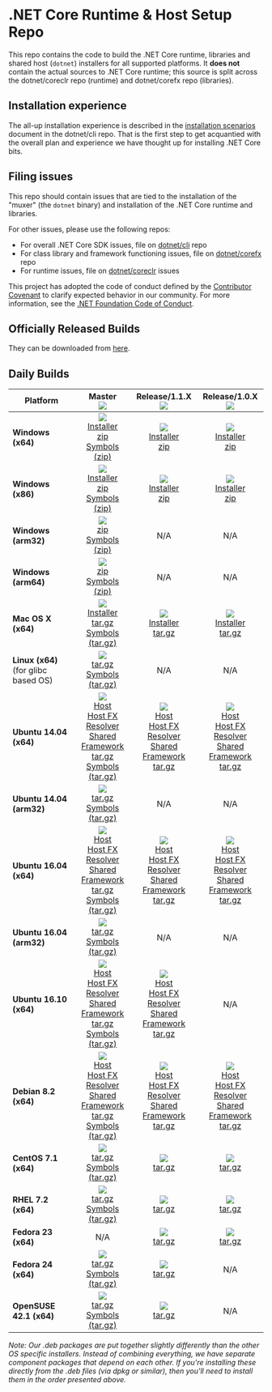 .NET Core Runtime & Host Setup Repo
===================================

This repo contains the code to build the .NET Core runtime, libraries and shared host (`dotnet`) installers for 
all supported platforms. It **does not** contain the actual sources to .NET Core runtime; this source is split across 
the dotnet/coreclr repo (runtime) and dotnet/corefx repo (libraries). 

## Installation experience
The all-up installation experience is described in the [installation scenarios](https://github.com/dotnet/cli/blob/rel/1.0.0/Documentation/cli-installation-scenarios.md) 
document in the dotnet/cli repo. That is the first step to get acquantied with the overall plan and experience we have
thought up for installing .NET Core bits. 

## Filing issues
This repo should contain issues that are tied to the installation of the "muxer" (the `dotnet` binary) and installation 
of the .NET Core runtime and libraries. 

For other issues, please use the following repos:

- For overall .NET Core SDK issues, file on [dotnet/cli](https://github.com/dotnet/cli) repo
- For class library and framework functioning issues, file on [dotnet/corefx](https://github.com/dotnet/corefx) repo
- For runtime issues, file on [dotnet/coreclr](https://github.com/dotnet/coreclr) issues

This project has adopted the code of conduct defined by the [Contributor Covenant](http://contributor-covenant.org/) to clarify expected behavior in our community. For more information, see the [.NET Foundation Code of Conduct](http://www.dotnetfoundation.org/code-of-conduct).

Officially Released Builds
--------------------------

They can be downloaded from [here](https://www.microsoft.com/net/download#core).

Daily Builds
------------

|   Platform   |   Master<br>[![][build-badge-master]][build-master]   |   Release/1.1.X<br>[![][build-badge-1.X.X]][build-1.X.X]   |   Release/1.0.X<br>[![][build-badge-1.0.X]][build-1.0.X]   |
|---------|:----------:|:----------:|:----------:|
|   **Windows (x64)**    |   [![][win-x64-badge-master]][win-x64-version-master]<br>[Installer][win-x64-installer-master]<br>[zip][win-x64-zip-master]<br>[Symbols (zip)][win-x64-symbols-zip-master]   |   [![][win-x64-badge-1.1.X]][win-x64-version-1.1.X]<br>[Installer][win-x64-installer-1.1.X]<br>[zip][win-x64-zip-1.1.X]   |   [![][win-x64-badge-preview]][win-x64-version-preview]<br>[Installer][win-x64-installer-preview]<br>[zip][win-x64-zip-preview]   |
|   **Windows (x86)**    |   [![][win-x86-badge-master]][win-x86-version-master]<br>[Installer][win-x86-installer-master]<br>[zip][win-x86-zip-master]<br>[Symbols (zip)][win-x86-symbols-zip-master]   |   [![][win-x86-badge-1.1.X]][win-x86-version-1.1.X]<br>[Installer][win-x86-installer-1.1.X]<br>[zip][win-x86-zip-1.1.X]   |   [![][win-x86-badge-preview]][win-x86-version-preview]<br>[Installer][win-x86-installer-preview]<br>[zip][win-x86-zip-preview]   |
|   **Windows (arm32)**  |   [![][win-arm-badge-master]][win-arm-version-master]<br>[zip][win-arm-zip-master]<br>[Symbols (zip)][win-arm-symbols-zip-master]   |   N/A   |   N/A   |
|   **Windows (arm64)**  |   [![][win-arm64-badge-master]][win-arm64-version-master]<br>[zip][win-arm64-zip-master]<br>[Symbols (zip)][win-arm64-symbols-zip-master]   |   N/A   |   N/A   |
|   **Mac OS X (x64)**       |   [![][osx-badge-master]][osx-version-master]<br>[Installer][osx-installer-master]<br>[tar.gz][osx-targz-master]<br>[Symbols (tar.gz)][osx-symbols-targz-master]   |   [![][osx-badge-1.1.X]][osx-version-1.1.X]<br>[Installer][osx-installer-1.1.X]<br>[tar.gz][osx-targz-1.1.X]   |   [![][osx-badge-preview]][osx-version-preview]<br>[Installer][osx-installer-preview]<br>[tar.gz][osx-targz-preview]   |
|   **Linux (x64)** (for glibc based OS)  |   [![][linux-x64-badge-master]][linux-x64-version-master]<br>[tar.gz][linux-x64-targz-master]<br>[Symbols (tar.gz)][linux-x64-symbols-targz-master]   |   N/A   |   N/A   |
|   **Ubuntu 14.04 (x64)**   |   [![][ubuntu-14.04-badge-master]][ubuntu-14.04-version-master]<br>[Host][ubuntu-14.04-host-master]<br>[Host FX Resolver][ubuntu-14.04-hostfxr-master]<br>[Shared Framework][ubuntu-14.04-sharedfx-master]<br>[tar.gz][ubuntu-14.04-targz-master]<br>[Symbols (tar.gz)][ubuntu-14.04-symbols-targz-master]   |   [![][ubuntu-14.04-badge-1.1.X]][ubuntu-14.04-version-1.1.X]<br>[Host][ubuntu-14.04-host-1.1.X]<br>[Host FX Resolver][ubuntu-14.04-hostfxr-1.1.X]<br>[Shared Framework][ubuntu-14.04-sharedfx-1.1.X]<br>[tar.gz][ubuntu-14.04-targz-1.1.X]   |   [![][ubuntu-14.04-badge-preview]][ubuntu-14.04-version-preview]<br>[Host][ubuntu-14.04-host-preview]<br>[Host FX Resolver][ubuntu-14.04-hostfxr-preview]<br>[Shared Framework][ubuntu-14.04-sharedfx-preview]<br>[tar.gz][ubuntu-14.04-targz-preview]   |
|   **Ubuntu 14.04 (arm32)**   |   [![][ubuntu-14.04-arm-badge-master]][ubuntu-14.04-arm-version-master]<br>[tar.gz][ubuntu-14.04-arm-targz-master]<br>[Symbols (tar.gz)][ubuntu-14.04-arm-symbols-targz-master]   |   N/A   |   N/A   |
|   **Ubuntu 16.04 (x64)**   |   [![][ubuntu-16.04-badge-master]][ubuntu-16.04-version-master]<br>[Host][ubuntu-16.04-host-master]<br>[Host FX Resolver][ubuntu-16.04-hostfxr-master]<br>[Shared Framework][ubuntu-16.04-sharedfx-master]<br>[tar.gz][ubuntu-16.04-targz-master]<br>[Symbols (tar.gz)][ubuntu-16.04-symbols-targz-master]   |   [![][ubuntu-16.04-badge-1.1.X]][ubuntu-16.04-version-1.1.X]<br>[Host][ubuntu-16.04-host-1.1.X]<br>[Host FX Resolver][ubuntu-16.04-hostfxr-1.1.X]<br>[Shared Framework][ubuntu-16.04-sharedfx-1.1.X]<br>[tar.gz][ubuntu-16.04-targz-1.1.X]   |   [![][ubuntu-16.04-badge-preview]][ubuntu-16.04-version-preview]<br>[Host][ubuntu-16.04-host-preview]<br>[Host FX Resolver][ubuntu-16.04-hostfxr-preview]<br>[Shared Framework][ubuntu-16.04-sharedfx-preview]<br>[tar.gz][ubuntu-16.04-targz-preview]   |
|   **Ubuntu 16.04 (arm32)**   |   [![][ubuntu-16.04-arm-badge-master]][ubuntu-16.04-arm-version-master]<br>[tar.gz][ubuntu-16.04-arm-targz-master]<br>[Symbols (tar.gz)][ubuntu-16.04-arm-symbols-targz-master]   |   N/A   |   N/A   |
|   **Ubuntu 16.10 (x64)**   |   [![][ubuntu-16.10-badge-master]][ubuntu-16.10-version-master]<br>[Host][ubuntu-16.10-host-master]<br>[Host FX Resolver][ubuntu-16.10-hostfxr-master]<br>[Shared Framework][ubuntu-16.10-sharedfx-master]<br>[tar.gz][ubuntu-16.10-targz-master]<br>[Symbols (tar.gz)][ubuntu-16.10-symbols-targz-master]   |   [![][ubuntu-16.10-badge-1.1.X]][ubuntu-16.10-version-1.1.X]<br>[Host][ubuntu-16.10-host-1.1.X]<br>[Host FX Resolver][ubuntu-16.10-hostfxr-1.1.X]<br>[Shared Framework][ubuntu-16.10-sharedfx-1.1.X]<br>[tar.gz][ubuntu-16.10-targz-1.1.X]   |   N/A   |
|   **Debian 8.2 (x64)**     |   [![][debian-8.2-badge-master]][debian-8.2-version-master]<br>[Host][debian-8.2-host-master]<br>[Host FX Resolver][debian-8.2-hostfxr-master]<br>[Shared Framework][debian-8.2-sharedfx-master]<br>[tar.gz][debian-8.2-targz-master]<br>[Symbols (tar.gz)][debian-8.2-symbols-targz-master]   |   [![][debian-8.2-badge-1.1.X]][debian-8.2-version-1.1.X]<br>[Host][debian-8.2-host-1.1.X]<br>[Host FX Resolver][debian-8.2-hostfxr-1.1.X]<br>[Shared Framework][debian-8.2-sharedfx-1.1.X]<br>[tar.gz][debian-8.2-targz-1.1.X]   |   [![][debian-8.2-badge-preview]][debian-8.2-version-preview]<br>[Host][debian-8.2-host-preview]<br>[Host FX Resolver][debian-8.2-hostfxr-preview]<br>[Shared Framework][debian-8.2-sharedfx-preview]<br>[tar.gz][debian-8.2-targz-preview]   |
|   **CentOS 7.1 (x64)**     |   [![][centos-badge-master]][centos-version-master]<br>[tar.gz][centos-targz-master]<br>[Symbols (tar.gz)][centos-symbols-targz-master]   |   [![][centos-badge-1.1.X]][centos-version-1.1.X]<br>[tar.gz][centos-targz-1.1.X]   |   [![][centos-badge-preview]][centos-version-preview]<br>[tar.gz][centos-targz-preview]   |
|   **RHEL 7.2 (x64)**       |   [![][rhel-badge-master]][rhel-version-master]<br>[tar.gz][rhel-targz-master]<br>[Symbols (tar.gz)][rhel-symbols-targz-master]   |   [![][rhel-badge-1.1.X]][rhel-version-1.1.X]<br>[tar.gz][rhel-targz-1.1.X]   |   [![][rhel-badge-preview]][rhel-version-preview]<br>[tar.gz][rhel-targz-preview]   |
|   **Fedora 23 (x64)**      |   N/A   |   [![][fedora-23-badge-1.1.X]][fedora-23-version-1.1.X]<br>[tar.gz][fedora-23-targz-1.1.X]   |   [![][fedora-23-badge-preview]][fedora-23-version-preview]<br>[tar.gz][fedora-23-targz-preview]   |
|   **Fedora 24 (x64)**      |   [![][fedora-24-badge-master]][fedora-24-version-master]<br>[tar.gz][fedora-24-targz-master]<br>[Symbols (tar.gz)][fedora-24-symbols-targz-master]   |   [![][fedora-24-badge-1.1.X]][fedora-24-version-1.1.X]<br>[tar.gz][fedora-24-targz-1.1.X]   |   N/A   |
|   **OpenSUSE 42.1 (x64)**  |   [![][opensuse-42.1-badge-master]][opensuse-42.1-version-master]<br>[tar.gz][opensuse-42.1-targz-master]<br>[Symbols (tar.gz)][opensuse-42.1-symbols-targz-master]   |   [![][opensuse-42.1-badge-1.1.X]][opensuse-42.1-version-1.1.X]<br>[tar.gz][opensuse-42.1-targz-1.1.X]   |   N/A   |

*Note: Our .deb packages are put together slightly differently than the other OS specific installers. Instead of combining everything, we have separate component packages that depend on each other. If you're installing these directly from the .deb files (via dpkg or similar), then you'll need to install them in the order presented above.*

[build-badge-master]: https://devdiv.visualstudio.com/_apis/public/build/definitions/0bdbc590-a062-4c3f-b0f6-9383f67865ee/3160/badge
[build-master]: https://devdiv.visualstudio.com/DevDiv/_build/index?definitionId=3160&_a=completed

[build-badge-1.X.X]: https://devdiv.visualstudio.com/_apis/public/build/definitions/0bdbc590-a062-4c3f-b0f6-9383f67865ee/4188/badge
[build-1.X.X]: https://devdiv.visualstudio.com/DevDiv/_build/index?definitionId=4188&_a=completed

[build-badge-1.0.X]: https://devdiv.visualstudio.com/_apis/public/build/definitions/0bdbc590-a062-4c3f-b0f6-9383f67865ee/4187/badge
[build-1.0.X]: https://devdiv.visualstudio.com/DevDiv/_build/index?definitionId=4187&_a=completed


[win-x64-badge-master]: https://dotnetcli.blob.core.windows.net/dotnet/master/Binaries/Latest/sharedfx_Windows_x64_Release_version_badge.svg
[win-x64-version-master]: https://dotnetcli.blob.core.windows.net/dotnet/master/dnvm/latest.sharedfx.win.x64.version
[win-x64-installer-master]: https://dotnetcli.blob.core.windows.net/dotnet/master/Installers/Latest/dotnet-win-x64.latest.exe
[win-x64-zip-master]: https://dotnetcli.blob.core.windows.net/dotnet/master/Binaries/Latest/dotnet-win-x64.latest.zip
[win-x64-symbols-zip-master]: https://dotnetcli.blob.core.windows.net/dotnet/master/Binaries/Latest/dotnet-sharedframework-symbols-win-x64.latest.zip

[win-x64-badge-1.1.X]: https://dotnetcli.blob.core.windows.net/dotnet/release/1.1.0/Binaries/Latest/sharedfx_Windows_x64_Release_version_badge.svg
[win-x64-version-1.1.X]: https://dotnetcli.blob.core.windows.net/dotnet/release/1.1.0/dnvm/latest.sharedfx.win.x64.version
[win-x64-installer-1.1.X]: https://dotnetcli.blob.core.windows.net/dotnet/release/1.1.0/Installers/Latest/dotnet-win-x64.latest.exe
[win-x64-zip-1.1.X]: https://dotnetcli.blob.core.windows.net/dotnet/release/1.1.0/Binaries/Latest/dotnet-win-x64.latest.zip

[win-x64-badge-preview]: https://dotnetcli.blob.core.windows.net/dotnet/preview/Binaries/Latest/sharedfx_Windows_x64_Release_version_badge.svg
[win-x64-version-preview]: https://dotnetcli.blob.core.windows.net/dotnet/preview/dnvm/latest.sharedfx.win.x64.version
[win-x64-installer-preview]: https://dotnetcli.blob.core.windows.net/dotnet/preview/Installers/Latest/dotnet-win-x64.latest.exe
[win-x64-zip-preview]: https://dotnetcli.blob.core.windows.net/dotnet/preview/Binaries/Latest/dotnet-win-x64.latest.zip

[win-x86-badge-master]: https://dotnetcli.blob.core.windows.net/dotnet/master/Binaries/Latest/sharedfx_Windows_x86_Release_version_badge.svg
[win-x86-version-master]: https://dotnetcli.blob.core.windows.net/dotnet/master/dnvm/latest.sharedfx.win.x86.version
[win-x86-installer-master]: https://dotnetcli.blob.core.windows.net/dotnet/master/Installers/Latest/dotnet-win-x86.latest.exe
[win-x86-zip-master]: https://dotnetcli.blob.core.windows.net/dotnet/master/Binaries/Latest/dotnet-win-x86.latest.zip
[win-x86-symbols-zip-master]: https://dotnetcli.blob.core.windows.net/dotnet/master/Binaries/Latest/dotnet-sharedframework-symbols-win-x86.latest.zip

[win-x86-badge-1.1.X]: https://dotnetcli.blob.core.windows.net/dotnet/release/1.1.0/Binaries/Latest/sharedfx_Windows_x86_Release_version_badge.svg
[win-x86-version-1.1.X]: https://dotnetcli.blob.core.windows.net/dotnet/release/1.1.0/dnvm/latest.sharedfx.win.x86.version
[win-x86-installer-1.1.X]: https://dotnetcli.blob.core.windows.net/dotnet/release/1.1.0/Installers/Latest/dotnet-win-x86.latest.exe
[win-x86-zip-1.1.X]: https://dotnetcli.blob.core.windows.net/dotnet/release/1.1.0/Binaries/Latest/dotnet-win-x86.latest.zip

[win-x86-badge-preview]: https://dotnetcli.blob.core.windows.net/dotnet/preview/Binaries/Latest/sharedfx_Windows_x86_Release_version_badge.svg
[win-x86-version-preview]: https://dotnetcli.blob.core.windows.net/dotnet/preview/dnvm/latest.sharedfx.win.x86.version
[win-x86-installer-preview]: https://dotnetcli.blob.core.windows.net/dotnet/preview/Installers/Latest/dotnet-win-x86.latest.exe
[win-x86-zip-preview]: https://dotnetcli.blob.core.windows.net/dotnet/preview/Binaries/Latest/dotnet-win-x86.latest.zip

[win-arm-badge-master]: https://dotnetcli.blob.core.windows.net/dotnet/master/Binaries/Latest/sharedfx_Windows_arm_Release_version_badge.svg
[win-arm-version-master]: https://dotnetcli.blob.core.windows.net/dotnet/master/dnvm/latest.sharedfx.win.arm.version
[win-arm-zip-master]: https://dotnetcli.blob.core.windows.net/dotnet/master/Binaries/Latest/dotnet-win-arm.latest.zip
[win-arm-symbols-zip-master]: https://dotnetcli.blob.core.windows.net/dotnet/master/Binaries/Latest/dotnet-sharedframework-symbols-win-arm.latest.zip

[win-arm64-badge-master]: https://dotnetcli.blob.core.windows.net/dotnet/master/Binaries/Latest/sharedfx_Windows_arm64_Release_version_badge.svg
[win-arm64-version-master]: https://dotnetcli.blob.core.windows.net/dotnet/master/dnvm/latest.sharedfx.win.arm64.version
[win-arm64-zip-master]: https://dotnetcli.blob.core.windows.net/dotnet/master/Binaries/Latest/dotnet-win-arm64.latest.zip
[win-arm64-symbols-zip-master]: https://dotnetcli.blob.core.windows.net/dotnet/master/Binaries/Latest/dotnet-sharedframework-symbols-win-arm64.latest.zip


[osx-badge-master]: https://dotnetcli.blob.core.windows.net/dotnet/master/Binaries/Latest/sharedfx_OSX_x64_Release_version_badge.svg
[osx-version-master]: https://dotnetcli.blob.core.windows.net/dotnet/master/dnvm/latest.sharedfx.osx.x64.version
[osx-installer-master]: https://dotnetcli.blob.core.windows.net/dotnet/master/Installers/Latest/dotnet-osx-x64.latest.pkg
[osx-targz-master]: https://dotnetcli.blob.core.windows.net/dotnet/master/Binaries/Latest/dotnet-osx-x64.latest.tar.gz
[osx-symbols-targz-master]: https://dotnetcli.blob.core.windows.net/dotnet/master/Binaries/Latest/dotnet-sharedframework-symbols-osx-x64.latest.tar.gz

[osx-badge-1.1.X]: https://dotnetcli.blob.core.windows.net/dotnet/release/1.1.0/Binaries/Latest/sharedfx_OSX_x64_Release_version_badge.svg
[osx-version-1.1.X]: https://dotnetcli.blob.core.windows.net/dotnet/release/1.1.0/dnvm/latest.sharedfx.osx.x64.version
[osx-installer-1.1.X]: https://dotnetcli.blob.core.windows.net/dotnet/release/1.1.0/Installers/Latest/dotnet-osx-x64.latest.pkg
[osx-targz-1.1.X]: https://dotnetcli.blob.core.windows.net/dotnet/release/1.1.0/Binaries/Latest/dotnet-osx-x64.latest.tar.gz

[osx-badge-preview]: https://dotnetcli.blob.core.windows.net/dotnet/preview/Binaries/Latest/sharedfx_OSX_x64_Release_version_badge.svg
[osx-version-preview]: https://dotnetcli.blob.core.windows.net/dotnet/preview/dnvm/latest.sharedfx.osx.x64.version
[osx-installer-preview]: https://dotnetcli.blob.core.windows.net/dotnet/preview/Installers/Latest/dotnet-osx-x64.latest.pkg
[osx-targz-preview]: https://dotnetcli.blob.core.windows.net/dotnet/preview/Binaries/Latest/dotnet-osx-x64.latest.tar.gz


[linux-x64-badge-master]: https://dotnetcli.blob.core.windows.net/dotnet/master/Binaries/Latest/sharedfx_Linux_x64_Release_version_badge.svg
[linux-x64-version-master]: https://dotnetcli.blob.core.windows.net/dotnet/master/dnvm/latest.sharedfx.linux.x64.version
[linux-x64-targz-master]: https://dotnetcli.blob.core.windows.net/dotnet/master/Binaries/Latest/dotnet-linux-x64.latest.tar.gz
[linux-x64-symbols-targz-master]: https://dotnetcli.blob.core.windows.net/dotnet/master/Binaries/Latest/dotnet-sharedframework-symbols-linux-x64.latest.tar.gz


[ubuntu-14.04-badge-master]: https://dotnetcli.blob.core.windows.net/dotnet/master/Binaries/Latest/sharedfx_Ubuntu_x64_Release_version_badge.svg
[ubuntu-14.04-version-master]: https://dotnetcli.blob.core.windows.net/dotnet/master/dnvm/latest.sharedfx.ubuntu.x64.version
[ubuntu-14.04-host-master]: https://dotnetcli.blob.core.windows.net/dotnet/master/Installers/Latest/dotnet-host-ubuntu-x64.latest.deb
[ubuntu-14.04-hostfxr-master]: https://dotnetcli.blob.core.windows.net/dotnet/master/Installers/Latest/dotnet-hostfxr-ubuntu-x64.latest.deb
[ubuntu-14.04-sharedfx-master]: https://dotnetcli.blob.core.windows.net/dotnet/master/Installers/Latest/dotnet-sharedframework-ubuntu-x64.latest.deb
[ubuntu-14.04-targz-master]: https://dotnetcli.blob.core.windows.net/dotnet/master/Binaries/Latest/dotnet-ubuntu-x64.latest.tar.gz
[ubuntu-14.04-symbols-targz-master]: https://dotnetcli.blob.core.windows.net/dotnet/master/Binaries/Latest/dotnet-sharedframework-symbols-ubuntu-x64.latest.tar.gz

[ubuntu-14.04-badge-1.1.X]: https://dotnetcli.blob.core.windows.net/dotnet/release/1.1.0/Binaries/Latest/sharedfx_Ubuntu_x64_Release_version_badge.svg
[ubuntu-14.04-version-1.1.X]: https://dotnetcli.blob.core.windows.net/dotnet/release/1.1.0/dnvm/latest.sharedfx.ubuntu.x64.version
[ubuntu-14.04-host-1.1.X]: https://dotnetcli.blob.core.windows.net/dotnet/release/1.1.0/Installers/Latest/dotnet-host-ubuntu-x64.latest.deb
[ubuntu-14.04-hostfxr-1.1.X]: https://dotnetcli.blob.core.windows.net/dotnet/release/1.1.0/Installers/Latest/dotnet-hostfxr-ubuntu-x64.latest.deb
[ubuntu-14.04-sharedfx-1.1.X]: https://dotnetcli.blob.core.windows.net/dotnet/release/1.1.0/Installers/Latest/dotnet-sharedframework-ubuntu-x64.latest.deb
[ubuntu-14.04-targz-1.1.X]: https://dotnetcli.blob.core.windows.net/dotnet/release/1.1.0/Binaries/Latest/dotnet-ubuntu-x64.latest.tar.gz

[ubuntu-14.04-badge-preview]: https://dotnetcli.blob.core.windows.net/dotnet/preview/Binaries/Latest/sharedfx_Ubuntu_x64_Release_version_badge.svg
[ubuntu-14.04-version-preview]: https://dotnetcli.blob.core.windows.net/dotnet/preview/dnvm/latest.sharedfx.ubuntu.x64.version
[ubuntu-14.04-host-preview]: https://dotnetcli.blob.core.windows.net/dotnet/preview/Installers/Latest/dotnet-host-ubuntu-x64.latest.deb
[ubuntu-14.04-hostfxr-preview]: https://dotnetcli.blob.core.windows.net/dotnet/preview/Installers/Latest/dotnet-hostfxr-ubuntu-x64.latest.deb
[ubuntu-14.04-sharedfx-preview]: https://dotnetcli.blob.core.windows.net/dotnet/preview/Installers/Latest/dotnet-sharedframework-ubuntu-x64.latest.deb
[ubuntu-14.04-targz-preview]: https://dotnetcli.blob.core.windows.net/dotnet/preview/Binaries/Latest/dotnet-ubuntu-x64.latest.tar.gz


[ubuntu-14.04-arm-badge-master]: https://dotnetcli.blob.core.windows.net/dotnet/master/Binaries/Latest/sharedfx_Ubuntu_arm_Release_version_badge.svg
[ubuntu-14.04-arm-version-master]: https://dotnetcli.blob.core.windows.net/dotnet/master/dnvm/latest.sharedfx.ubuntu.arm.version
[ubuntu-14.04-arm-targz-master]: https://dotnetcli.blob.core.windows.net/dotnet/master/Binaries/Latest/dotnet-ubuntu-arm.latest.tar.gz
[ubuntu-14.04-arm-symbols-targz-master]: https://dotnetcli.blob.core.windows.net/dotnet/master/Binaries/Latest/dotnet-sharedframework-symbols-ubuntu-arm.latest.tar.gz


[ubuntu-16.04-badge-master]: https://dotnetcli.blob.core.windows.net/dotnet/master/Binaries/Latest/sharedfx_Ubuntu_16_04_x64_Release_version_badge.svg
[ubuntu-16.04-version-master]: https://dotnetcli.blob.core.windows.net/dotnet/master/dnvm/latest.sharedfx.ubuntu.16.04.x64.version
[ubuntu-16.04-host-master]: https://dotnetcli.blob.core.windows.net/dotnet/master/Installers/Latest/dotnet-host-ubuntu.16.04-x64.latest.deb
[ubuntu-16.04-hostfxr-master]: https://dotnetcli.blob.core.windows.net/dotnet/master/Installers/Latest/dotnet-hostfxr-ubuntu.16.04-x64.latest.deb
[ubuntu-16.04-sharedfx-master]: https://dotnetcli.blob.core.windows.net/dotnet/master/Installers/Latest/dotnet-sharedframework-ubuntu.16.04-x64.latest.deb
[ubuntu-16.04-targz-master]: https://dotnetcli.blob.core.windows.net/dotnet/master/Binaries/Latest/dotnet-ubuntu.16.04-x64.latest.tar.gz
[ubuntu-16.04-symbols-targz-master]: https://dotnetcli.blob.core.windows.net/dotnet/master/Binaries/Latest/dotnet-sharedframework-symbols-ubuntu.16.04-x64.latest.tar.gz

[ubuntu-16.04-badge-1.1.X]: https://dotnetcli.blob.core.windows.net/dotnet/release/1.1.0/Binaries/Latest/sharedfx_Ubuntu_16_04_x64_Release_version_badge.svg
[ubuntu-16.04-version-1.1.X]: https://dotnetcli.blob.core.windows.net/dotnet/release/1.1.0/dnvm/latest.sharedfx.ubuntu.16.04.x64.version
[ubuntu-16.04-host-1.1.X]: https://dotnetcli.blob.core.windows.net/dotnet/release/1.1.0/Installers/Latest/dotnet-host-ubuntu.16.04-x64.latest.deb
[ubuntu-16.04-hostfxr-1.1.X]: https://dotnetcli.blob.core.windows.net/dotnet/release/1.1.0/Installers/Latest/dotnet-hostfxr-ubuntu.16.04-x64.latest.deb
[ubuntu-16.04-sharedfx-1.1.X]: https://dotnetcli.blob.core.windows.net/dotnet/release/1.1.0/Installers/Latest/dotnet-sharedframework-ubuntu.16.04-x64.latest.deb
[ubuntu-16.04-targz-1.1.X]: https://dotnetcli.blob.core.windows.net/dotnet/release/1.1.0/Binaries/Latest/dotnet-ubuntu.16.04-x64.latest.tar.gz

[ubuntu-16.04-badge-preview]: https://dotnetcli.blob.core.windows.net/dotnet/preview/Binaries/Latest/sharedfx_Ubuntu_16_04_x64_Release_version_badge.svg
[ubuntu-16.04-version-preview]: https://dotnetcli.blob.core.windows.net/dotnet/preview/dnvm/latest.sharedfx.ubuntu.16.04.x64.version
[ubuntu-16.04-host-preview]: https://dotnetcli.blob.core.windows.net/dotnet/preview/Installers/Latest/dotnet-host-ubuntu.16.04-x64.latest.deb
[ubuntu-16.04-hostfxr-preview]: https://dotnetcli.blob.core.windows.net/dotnet/preview/Installers/Latest/dotnet-hostfxr-ubuntu.16.04-x64.latest.deb
[ubuntu-16.04-sharedfx-preview]: https://dotnetcli.blob.core.windows.net/dotnet/preview/Installers/Latest/dotnet-sharedframework-ubuntu.16.04-x64.latest.deb
[ubuntu-16.04-targz-preview]: https://dotnetcli.blob.core.windows.net/dotnet/preview/Binaries/Latest/dotnet-ubuntu.16.04-x64.latest.tar.gz


[ubuntu-16.04-arm-badge-master]: https://dotnetcli.blob.core.windows.net/dotnet/master/Binaries/Latest/sharedfx_Ubuntu_16_04_arm_Release_version_badge.svg
[ubuntu-16.04-arm-version-master]: https://dotnetcli.blob.core.windows.net/dotnet/master/dnvm/latest.sharedfx.ubuntu.16.04.arm.version
[ubuntu-16.04-arm-targz-master]: https://dotnetcli.blob.core.windows.net/dotnet/master/Binaries/Latest/dotnet-ubuntu.16.04-arm.latest.tar.gz
[ubuntu-16.04-arm-symbols-targz-master]: https://dotnetcli.blob.core.windows.net/dotnet/master/Binaries/Latest/dotnet-sharedframework-symbols-ubuntu.16.04-arm.latest.tar.gz


[ubuntu-16.10-badge-master]: https://dotnetcli.blob.core.windows.net/dotnet/master/Binaries/Latest/sharedfx_Ubuntu_16_10_x64_Release_version_badge.svg
[ubuntu-16.10-version-master]: https://dotnetcli.blob.core.windows.net/dotnet/master/dnvm/latest.sharedfx.ubuntu.16.10.x64.version
[ubuntu-16.10-host-master]: https://dotnetcli.blob.core.windows.net/dotnet/master/Installers/Latest/dotnet-host-ubuntu.16.10-x64.latest.deb
[ubuntu-16.10-hostfxr-master]: https://dotnetcli.blob.core.windows.net/dotnet/master/Installers/Latest/dotnet-hostfxr-ubuntu.16.10-x64.latest.deb
[ubuntu-16.10-sharedfx-master]: https://dotnetcli.blob.core.windows.net/dotnet/master/Installers/Latest/dotnet-sharedframework-ubuntu.16.10-x64.latest.deb
[ubuntu-16.10-targz-master]: https://dotnetcli.blob.core.windows.net/dotnet/master/Binaries/Latest/dotnet-ubuntu.16.10-x64.latest.tar.gz
[ubuntu-16.10-symbols-targz-master]: https://dotnetcli.blob.core.windows.net/dotnet/master/Binaries/Latest/dotnet-sharedframework-symbols-ubuntu.16.10-x64.latest.tar.gz

[ubuntu-16.10-badge-1.1.X]: https://dotnetcli.blob.core.windows.net/dotnet/release/1.1.0/Binaries/Latest/sharedfx_Ubuntu_16_10_x64_Release_version_badge.svg
[ubuntu-16.10-version-1.1.X]: https://dotnetcli.blob.core.windows.net/dotnet/release/1.1.0/dnvm/latest.sharedfx.ubuntu.16.10.x64.version
[ubuntu-16.10-host-1.1.X]: https://dotnetcli.blob.core.windows.net/dotnet/release/1.1.0/Installers/Latest/dotnet-host-ubuntu.16.10-x64.latest.deb
[ubuntu-16.10-hostfxr-1.1.X]: https://dotnetcli.blob.core.windows.net/dotnet/release/1.1.0/Installers/Latest/dotnet-hostfxr-ubuntu.16.10-x64.latest.deb
[ubuntu-16.10-sharedfx-1.1.X]: https://dotnetcli.blob.core.windows.net/dotnet/release/1.1.0/Installers/Latest/dotnet-sharedframework-ubuntu.16.10-x64.latest.deb
[ubuntu-16.10-targz-1.1.X]: https://dotnetcli.blob.core.windows.net/dotnet/release/1.1.0/Binaries/Latest/dotnet-ubuntu.16.10-x64.latest.tar.gz


[debian-8.2-badge-master]: https://dotnetcli.blob.core.windows.net/dotnet/master/Binaries/Latest/sharedfx_Debian_x64_Release_version_badge.svg
[debian-8.2-version-master]: https://dotnetcli.blob.core.windows.net/dotnet/master/dnvm/latest.sharedfx.debian.x64.version
[debian-8.2-host-master]: https://dotnetcli.blob.core.windows.net/dotnet/master/Installers/Latest/dotnet-host-debian-x64.latest.deb
[debian-8.2-hostfxr-master]: https://dotnetcli.blob.core.windows.net/dotnet/master/Installers/Latest/dotnet-hostfxr-debian-x64.latest.deb
[debian-8.2-sharedfx-master]: https://dotnetcli.blob.core.windows.net/dotnet/master/Installers/Latest/dotnet-sharedframework-debian-x64.latest.deb
[debian-8.2-targz-master]: https://dotnetcli.blob.core.windows.net/dotnet/master/Binaries/Latest/dotnet-debian-x64.latest.tar.gz
[debian-8.2-symbols-targz-master]: https://dotnetcli.blob.core.windows.net/dotnet/master/Binaries/Latest/dotnet-sharedframework-symbols-debian-x64.latest.tar.gz

[debian-8.2-badge-1.1.X]: https://dotnetcli.blob.core.windows.net/dotnet/release/1.1.0/Binaries/Latest/sharedfx_Debian_x64_Release_version_badge.svg
[debian-8.2-version-1.1.X]: https://dotnetcli.blob.core.windows.net/dotnet/release/1.1.0/dnvm/latest.sharedfx.debian.x64.version
[debian-8.2-host-1.1.X]: https://dotnetcli.blob.core.windows.net/dotnet/release/1.1.0/Installers/Latest/dotnet-host-debian-x64.latest.deb
[debian-8.2-hostfxr-1.1.X]: https://dotnetcli.blob.core.windows.net/dotnet/release/1.1.0/Installers/Latest/dotnet-hostfxr-debian-x64.latest.deb
[debian-8.2-sharedfx-1.1.X]: https://dotnetcli.blob.core.windows.net/dotnet/release/1.1.0/Installers/Latest/dotnet-sharedframework-debian-x64.latest.deb
[debian-8.2-targz-1.1.X]: https://dotnetcli.blob.core.windows.net/dotnet/release/1.1.0/Binaries/Latest/dotnet-debian-x64.latest.tar.gz

[debian-8.2-badge-preview]: https://dotnetcli.blob.core.windows.net/dotnet/preview/Binaries/Latest/sharedfx_Debian_x64_Release_version_badge.svg
[debian-8.2-version-preview]: https://dotnetcli.blob.core.windows.net/dotnet/preview/dnvm/latest.sharedfx.debian.x64.version
[debian-8.2-host-preview]: https://dotnetcli.blob.core.windows.net/dotnet/preview/Installers/Latest/dotnet-host-debian-x64.latest.deb
[debian-8.2-hostfxr-preview]: https://dotnetcli.blob.core.windows.net/dotnet/preview/Installers/Latest/dotnet-hostfxr-debian-x64.latest.deb
[debian-8.2-sharedfx-preview]: https://dotnetcli.blob.core.windows.net/dotnet/preview/Installers/Latest/dotnet-sharedframework-debian-x64.latest.deb
[debian-8.2-targz-preview]: https://dotnetcli.blob.core.windows.net/dotnet/preview/Binaries/Latest/dotnet-debian-x64.latest.tar.gz


[centos-badge-master]: https://dotnetcli.blob.core.windows.net/dotnet/master/Binaries/Latest/sharedfx_CentOS_x64_Release_version_badge.svg
[centos-version-master]: https://dotnetcli.blob.core.windows.net/dotnet/master/dnvm/latest.sharedfx.centos.x64.version
[centos-targz-master]: https://dotnetcli.blob.core.windows.net/dotnet/master/Binaries/Latest/dotnet-centos-x64.latest.tar.gz
[centos-symbols-targz-master]: https://dotnetcli.blob.core.windows.net/dotnet/master/Binaries/Latest/dotnet-sharedframework-symbols-centos-x64.latest.tar.gz

[centos-badge-1.1.X]: https://dotnetcli.blob.core.windows.net/dotnet/release/1.1.0/Binaries/Latest/sharedfx_CentOS_x64_Release_version_badge.svg
[centos-version-1.1.X]: https://dotnetcli.blob.core.windows.net/dotnet/release/1.1.0/dnvm/latest.sharedfx.centos.x64.version
[centos-targz-1.1.X]: https://dotnetcli.blob.core.windows.net/dotnet/release/1.1.0/Binaries/Latest/dotnet-centos-x64.latest.tar.gz

[centos-badge-preview]: https://dotnetcli.blob.core.windows.net/dotnet/preview/Binaries/Latest/sharedfx_CentOS_x64_Release_version_badge.svg
[centos-version-preview]: https://dotnetcli.blob.core.windows.net/dotnet/preview/dnvm/latest.sharedfx.centos.x64.version
[centos-targz-preview]: https://dotnetcli.blob.core.windows.net/dotnet/preview/Binaries/Latest/dotnet-centos-x64.latest.tar.gz


[rhel-badge-master]: https://dotnetcli.blob.core.windows.net/dotnet/master/Binaries/Latest/sharedfx_RHEL_x64_Release_version_badge.svg
[rhel-version-master]: https://dotnetcli.blob.core.windows.net/dotnet/master/dnvm/latest.sharedfx.rhel.x64.version
[rhel-targz-master]: https://dotnetcli.blob.core.windows.net/dotnet/master/Binaries/Latest/dotnet-rhel-x64.latest.tar.gz
[rhel-symbols-targz-master]: https://dotnetcli.blob.core.windows.net/dotnet/master/Binaries/Latest/dotnet-sharedframework-symbols-rhel-x64.latest.tar.gz

[rhel-badge-1.1.X]: https://dotnetcli.blob.core.windows.net/dotnet/release/1.1.0/Binaries/Latest/sharedfx_RHEL_x64_Release_version_badge.svg
[rhel-version-1.1.X]: https://dotnetcli.blob.core.windows.net/dotnet/release/1.1.0/dnvm/latest.sharedfx.rhel.x64.version
[rhel-targz-1.1.X]: https://dotnetcli.blob.core.windows.net/dotnet/release/1.1.0/Binaries/Latest/dotnet-rhel-x64.latest.tar.gz

[rhel-badge-preview]: https://dotnetcli.blob.core.windows.net/dotnet/preview/Binaries/Latest/sharedfx_RHEL_x64_Release_version_badge.svg
[rhel-version-preview]: https://dotnetcli.blob.core.windows.net/dotnet/preview/dnvm/latest.sharedfx.rhel.x64.version
[rhel-targz-preview]: https://dotnetcli.blob.core.windows.net/dotnet/preview/Binaries/Latest/dotnet-rhel-x64.latest.tar.gz


[fedora-23-badge-1.1.X]: https://dotnetcli.blob.core.windows.net/dotnet/release/1.1.0/Binaries/Latest/sharedfx_Fedora_23_x64_Release_version_badge.svg
[fedora-23-version-1.1.X]: https://dotnetcli.blob.core.windows.net/dotnet/release/1.1.0/dnvm/latest.sharedfx.fedora.23.x64.version
[fedora-23-targz-1.1.X]: https://dotnetcli.blob.core.windows.net/dotnet/release/1.1.0/Binaries/Latest/dotnet-fedora.23-x64.latest.tar.gz

[fedora-23-badge-preview]: https://dotnetcli.blob.core.windows.net/dotnet/preview/Binaries/Latest/sharedfx_Fedora_23_x64_Release_version_badge.svg
[fedora-23-version-preview]: https://dotnetcli.blob.core.windows.net/dotnet/preview/dnvm/latest.sharedfx.fedora.23.x64.version
[fedora-23-targz-preview]: https://dotnetcli.blob.core.windows.net/dotnet/preview/Binaries/Latest/dotnet-fedora.23-x64.latest.tar.gz


[fedora-24-badge-master]: https://dotnetcli.blob.core.windows.net/dotnet/master/Binaries/Latest/sharedfx_Fedora_24_x64_Release_version_badge.svg
[fedora-24-version-master]: https://dotnetcli.blob.core.windows.net/dotnet/master/dnvm/latest.sharedfx.fedora.24.x64.version
[fedora-24-targz-master]: https://dotnetcli.blob.core.windows.net/dotnet/master/Binaries/Latest/dotnet-fedora.24-x64.latest.tar.gz
[fedora-24-symbols-targz-master]: https://dotnetcli.blob.core.windows.net/dotnet/master/Binaries/Latest/dotnet-sharedframework-symbols-fedora.24-x64.latest.tar.gz

[fedora-24-badge-1.1.X]: https://dotnetcli.blob.core.windows.net/dotnet/release/1.1.0/Binaries/Latest/sharedfx_Fedora_24_x64_Release_version_badge.svg
[fedora-24-version-1.1.X]: https://dotnetcli.blob.core.windows.net/dotnet/release/1.1.0/dnvm/latest.sharedfx.fedora.24.x64.version
[fedora-24-targz-1.1.X]: https://dotnetcli.blob.core.windows.net/dotnet/release/1.1.0/Binaries/Latest/dotnet-fedora.24-x64.latest.tar.gz


[opensuse-42.1-badge-master]: https://dotnetcli.blob.core.windows.net/dotnet/master/Binaries/Latest/sharedfx_openSUSE_42_1_x64_Release_version_badge.svg
[opensuse-42.1-version-master]: https://dotnetcli.blob.core.windows.net/dotnet/master/dnvm/latest.sharedfx.opensuse.42.1.x64.version
[opensuse-42.1-targz-master]: https://dotnetcli.blob.core.windows.net/dotnet/master/Binaries/Latest/dotnet-opensuse.42.1-x64.latest.tar.gz
[opensuse-42.1-symbols-targz-master]: https://dotnetcli.blob.core.windows.net/dotnet/master/Binaries/Latest/dotnet-sharedframework-symbols-opensuse.42.1-x64.latest.tar.gz

[opensuse-42.1-badge-1.1.X]: https://dotnetcli.blob.core.windows.net/dotnet/release/1.1.0/Binaries/Latest/sharedfx_openSUSE_42_1_x64_Release_version_badge.svg
[opensuse-42.1-version-1.1.X]: https://dotnetcli.blob.core.windows.net/dotnet/release/1.1.0/dnvm/latest.sharedfx.opensuse.42.1.x64.version
[opensuse-42.1-targz-1.1.X]: https://dotnetcli.blob.core.windows.net/dotnet/release/1.1.0/Binaries/Latest/dotnet-opensuse.42.1-x64.latest.tar.gz
